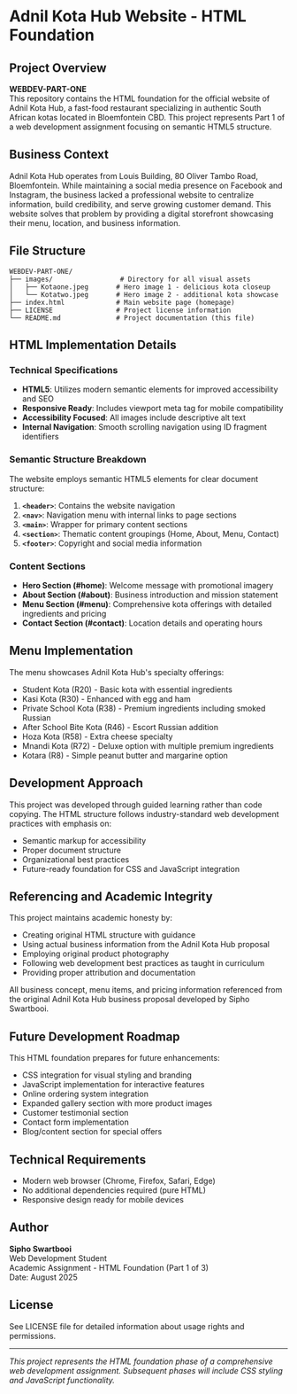 # Adnil Kota Hub Website - HTML Foundation

## Project Overview
**WEBDEV-PART-ONE**  
This repository contains the HTML foundation for the official website of Adnil Kota Hub, a fast-food restaurant specializing in authentic South African kotas located in Bloemfontein CBD. This project represents Part 1 of a web development assignment focusing on semantic HTML5 structure.

## Business Context
Adnil Kota Hub operates from Louis Building, 80 Oliver Tambo Road, Bloemfontein. While maintaining a social media presence on Facebook and Instagram, the business lacked a professional website to centralize information, build credibility, and serve growing customer demand. This website solves that problem by providing a digital storefront showcasing their menu, location, and business information.

## File Structure
```
WEBDEV-PART-ONE/
├── images/                 # Directory for all visual assets
│   ├── Kotaone.jpeg       # Hero image 1 - delicious kota closeup
│   └── Kotatwo.jpeg       # Hero image 2 - additional kota showcase
├── index.html             # Main website page (homepage)
├── LICENSE                # Project license information
└── README.md              # Project documentation (this file)
```

## HTML Implementation Details

### Technical Specifications
- **HTML5**: Utilizes modern semantic elements for improved accessibility and SEO
- **Responsive Ready**: Includes viewport meta tag for mobile compatibility
- **Accessibility Focused**: All images include descriptive alt text
- **Internal Navigation**: Smooth scrolling navigation using ID fragment identifiers

### Semantic Structure Breakdown
The website employs semantic HTML5 elements for clear document structure:

1. **`<header>`**: Contains the website navigation
2. **`<nav>`**: Navigation menu with internal links to page sections
3. **`<main>`**: Wrapper for primary content sections
4. **`<section>`**: Thematic content groupings (Home, About, Menu, Contact)
5. **`<footer>`**: Copyright and social media information

### Content Sections
- **Hero Section (#home)**: Welcome message with promotional imagery
- **About Section (#about)**: Business introduction and mission statement
- **Menu Section (#menu)**: Comprehensive kota offerings with detailed ingredients and pricing
- **Contact Section (#contact)**: Location details and operating hours

## Menu Implementation
The menu showcases Adnil Kota Hub's specialty offerings:
- Student Kota (R20) - Basic kota with essential ingredients
- Kasi Kota (R30) - Enhanced with egg and ham
- Private School Kota (R38) - Premium ingredients including smoked Russian
- After School Bite Kota (R46) - Escort Russian addition
- Hoza Kota (R58) - Extra cheese specialty
- Mnandi Kota (R72) - Deluxe option with multiple premium ingredients
- Kotara (R8) - Simple peanut butter and margarine option

## Development Approach
This project was developed through guided learning rather than code copying. The HTML structure follows industry-standard web development practices with emphasis on:
- Semantic markup for accessibility
- Proper document structure
- Organizational best practices
- Future-ready foundation for CSS and JavaScript integration

## Referencing and Academic Integrity
This project maintains academic honesty by:
- Creating original HTML structure with guidance
- Using actual business information from the Adnil Kota Hub proposal
- Employing original product photography
- Following web development best practices as taught in curriculum
- Providing proper attribution and documentation

All business concept, menu items, and pricing information referenced from the original Adnil Kota Hub business proposal developed by Sipho Swartbooi.

## Future Development Roadmap
This HTML foundation prepares for future enhancements:
- CSS integration for visual styling and branding
- JavaScript implementation for interactive features
- Online ordering system integration
- Expanded gallery section with more product images
- Customer testimonial section
- Contact form implementation
- Blog/content section for special offers

## Technical Requirements
- Modern web browser (Chrome, Firefox, Safari, Edge)
- No additional dependencies required (pure HTML)
- Responsive design ready for mobile devices

## Author
**Sipho Swartbooi**  
Web Development Student  
Academic Assignment - HTML Foundation (Part 1 of 3)  
Date: August 2025

## License
See LICENSE file for detailed information about usage rights and permissions.

---

*This project represents the HTML foundation phase of a comprehensive web development assignment. Subsequent phases will include CSS styling and JavaScript functionality.*
